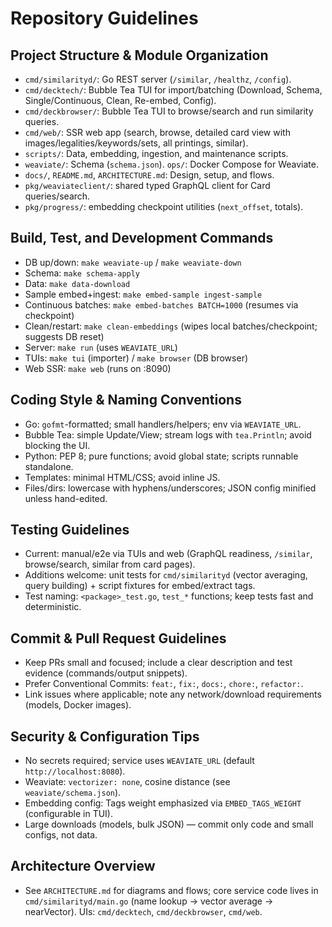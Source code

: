 # Repository Guidelines

## Project Structure & Module Organization
- `cmd/similarityd/`: Go REST server (`/similar`, `/healthz`, `/config`).
- `cmd/decktech/`: Bubble Tea TUI for import/batching (Download, Schema, Single/Continuous, Clean, Re-embed, Config).
- `cmd/deckbrowser/`: Bubble Tea TUI to browse/search and run similarity queries.
- `cmd/web/`: SSR web app (search, browse, detailed card view with images/legalities/keywords/sets, all printings, similar).
- `scripts/`: Data, embedding, ingestion, and maintenance scripts.
- `weaviate/`: Schema (`schema.json`). `ops/`: Docker Compose for Weaviate.
- `docs/`, `README.md`, `ARCHITECTURE.md`: Design, setup, and flows.
- `pkg/weaviateclient/`: shared typed GraphQL client for Card queries/search.
- `pkg/progress/`: embedding checkpoint utilities (`next_offset`, totals).

## Build, Test, and Development Commands
- DB up/down: `make weaviate-up` / `make weaviate-down`
- Schema: `make schema-apply`
- Data: `make data-download`
- Sample embed+ingest: `make embed-sample ingest-sample`
- Continuous batches: `make embed-batches BATCH=1000` (resumes via checkpoint)
- Clean/restart: `make clean-embeddings` (wipes local batches/checkpoint; suggests DB reset)
- Server: `make run` (uses `WEAVIATE_URL`)
- TUIs: `make tui` (importer) / `make browser` (DB browser)
- Web SSR: `make web` (runs on :8090)

## Coding Style & Naming Conventions
- Go: `gofmt`-formatted; small handlers/helpers; env via `WEAVIATE_URL`.
- Bubble Tea: simple Update/View; stream logs with `tea.Println`; avoid blocking the UI.
- Python: PEP 8; pure functions; avoid global state; scripts runnable standalone.
- Templates: minimal HTML/CSS; avoid inline JS.
- Files/dirs: lowercase with hyphens/underscores; JSON config minified unless hand-edited.

## Testing Guidelines
- Current: manual/e2e via TUIs and web (GraphQL readiness, `/similar`, browse/search, similar from card pages).
- Additions welcome: unit tests for `cmd/similarityd` (vector averaging, query building) + script fixtures for embed/extract tags.
- Test naming: `<package>_test.go`, `test_*` functions; keep tests fast and deterministic.

## Commit & Pull Request Guidelines
- Keep PRs small and focused; include a clear description and test evidence (commands/output snippets).
- Prefer Conventional Commits: `feat:`, `fix:`, `docs:`, `chore:`, `refactor:`.
- Link issues where applicable; note any network/download requirements (models, Docker images).

## Security & Configuration Tips
- No secrets required; service uses `WEAVIATE_URL` (default `http://localhost:8080`).
- Weaviate: `vectorizer: none`, cosine distance (see `weaviate/schema.json`).
- Embedding config: Tags weight emphasized via `EMBED_TAGS_WEIGHT` (configurable in TUI).
- Large downloads (models, bulk JSON) — commit only code and small configs, not data.

## Architecture Overview
- See `ARCHITECTURE.md` for diagrams and flows; core service code lives in `cmd/similarityd/main.go` (name lookup → vector average → nearVector). UIs: `cmd/decktech`, `cmd/deckbrowser`, `cmd/web`.
